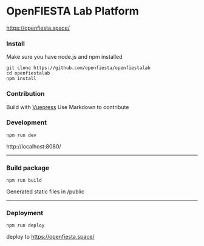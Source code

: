 # OpenFIESTA Lab Platform
https://openfiesta.space/

### Install
Make sure you have node.js and npm installed

```
git clone https://github.com/openfiesta/openfiestalab
cd openfiestalab
npm install
```
### Contribution
Build with [Vuepress](https://vuepress.vuejs.org/)
Use Markdown to contribute

### Development 
```
npm run dev
```
http://localhost:8080/

---
### Build package
```
npm run build
```
Generated static files in /public

---

### Deployment
```
npm run deploy 
```
deploy to https://openfiesta.space/

